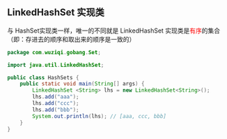 ## LinkedHashSet 实现类

与 <RouteLink to="/admin/Java/Java常用Api/单列集合Collection/Set/HashSet实现类.md">HashSet</RouteLink>实现类一样，唯一的不同就是 LinkedHashSet 实现类是<font color=red>有序</font>的集合（即：存进去的顺序和取出来的顺序是一致的）

```java
package com.wuziqi.gobang.Set;

import java.util.LinkedHashSet;

public class HashSets {
    public static void main(String[] args) {
        LinkedHashSet <String> lhs = new LinkedHashSet<String>();
        lhs.add("aaa");
        lhs.add("ccc");
        lhs.add("bbb");
        System.out.println(lhs); // [aaa, ccc, bbb]
    }
}
```

